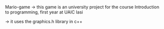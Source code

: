 Mario-game
-> this game is an university project for the course Introduction to programming, first year at UAIC Iasi 


-> it uses the graphics.h library in c++
